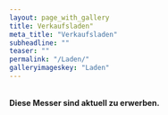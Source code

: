 ```yaml
---
layout: page_with_gallery
title: Verkaufsladen"
meta_title: "Verkaufsladen"
subheadline: ""
teaser: ""
permalink: "/Laden/"
galleryimageskey: "Laden"
---
```



<br><b> Diese Messer sind aktuell zu erwerben. 
<br><br>
